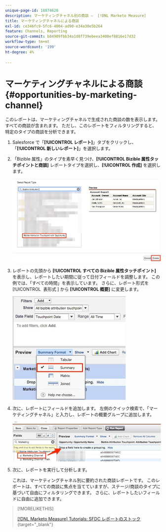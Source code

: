 ```yaml
---
unique-page-id: 18874628
description: マーケティングチャネル別の商談 –  [!DNL Marketo Measure]
title: マーケティングチャネルによる商談
exl-id: ce346fc9-5fc6-4004-ad90-e34a30e5b264
feature: Channels, Reporting
source-git-commit: b84909fbb34a1d8f739ebeea3400ef8816e17d32
workflow-type: tm+mt
source-wordcount: '199'
ht-degree: 4%

---
```


# マーケティングチャネルによる商談 {#opportunities-by-marketing-channel}

このレポートは、マーケティングチャネルで生成された商談の数を表示します。すべての商談が含まれます。 ただし、このレポートをフィルタリングすると、特定のタイプの商談を分析できます。

1. Salesforce で「**[!UICONTROL レポート]**」タブをクリックし、「**[!UICONTROL 新しいレポート]**」を選択します。

1. 「Bizible 属性」のタイプを素早く見つけ、**[!UICONTROL Bizible 属性タッチポイントと商談]** レポートタイプを選択し、**[!UICONTROL 作成]** を選択します。

   ![](assets/1-2.jpg)

1. レポートの先頭から **[!UICONTROL すべての Bizible 属性タッチポイント]** を表示し、レポートしたい期間に従って日付フィールドを調整します。 この例では、「すべての時間」を表示しています。 さらに、レポート形式を [!UICONTROL &#x200B; 表形式 &#x200B;] から **[!UICONTROL 概要]** に変更します。

   ![](assets/2-2.jpg)

1. 次に、レポートにフィールドを追加します。 左側のクイック検索で、「マーケティングチャネル」と入力し、レポートの概要グループに追加します。

   ![](assets/3-2.jpg)

1. 次に、レポートを実行して分析します。

   これは、マーケティングチャネル別に要約された商談レポートです。 このレポートは、すべての商談に焦点を当てていますが、ステージ/商談のタイプに基づいて自由にフィルタリングできます。 さらに、レポートしたいフィールドに自由に追加できます。

>[!MORELIKETHIS]
>
>[[!DNL Marketo Measure] Tutorials: SFDC レポートのストック &#x200B;](https://experienceleague.adobe.com/ja/docs/marketo-measure-learn/tutorials/onboarding/marketo-measure-102/stock-salesforce-reports){target="_blank"}
